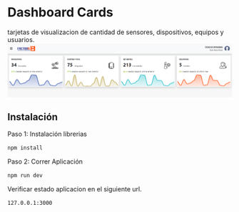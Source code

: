 # Dashboard Cards
tarjetas de visualizacion de cantidad de sensores, dispositivos, equipos y usuarios.
![Employee data](/Captura.PNG?raw=true "Employee Data title")

## Instalación
Paso 1: Instalación librerias

```sh
npm install
```

Paso 2: Correr Aplicación
```sh
npm run dev
```

Verificar estado aplicacion en el siguiente url.

```sh
127.0.0.1:3000
